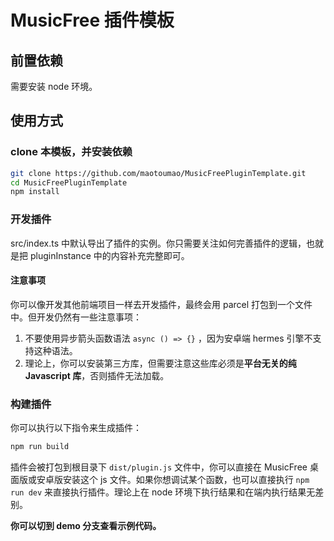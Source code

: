 # MusicFree 插件模板

## 前置依赖

需要安装 node 环境。

## 使用方式

### clone 本模板，并安装依赖

```bash
git clone https://github.com/maotoumao/MusicFreePluginTemplate.git
cd MusicFreePluginTemplate
npm install
```

### 开发插件

src/index.ts 中默认导出了插件的实例。你只需要关注如何完善插件的逻辑，也就是把 pluginInstance 中的内容补充完整即可。

#### 注意事项
你可以像开发其他前端项目一样去开发插件，最终会用 parcel 打包到一个文件中。但开发仍然有一些注意事项：

1. 不要使用异步箭头函数语法 ```async () => {}``` ，因为安卓端 hermes 引擎不支持这种语法。
2. 理论上，你可以安装第三方库，但需要注意这些库必须是**平台无关的纯 Javascript 库**，否则插件无法加载。

### 构建插件

你可以执行以下指令来生成插件：

```bash
npm run build
```

插件会被打包到根目录下 ```dist/plugin.js``` 文件中，你可以直接在 MusicFree 桌面版或安卓版安装这个 js 文件。如果你想调试某个函数，也可以直接执行 ```npm run dev``` 来直接执行插件。理论上在 node 环境下执行结果和在端内执行结果无差别。

**你可以切到 demo 分支查看示例代码。**